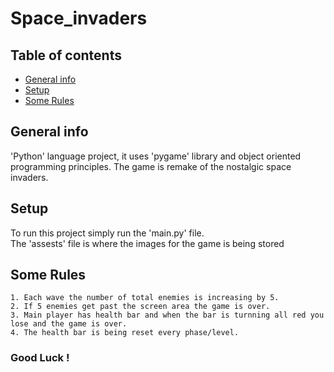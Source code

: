 # Space_invaders
## Table of contents
* [General info](#general-info)
* [Setup](#setup)
* [Some Rules](#some-rules)

## General info
'Python' language project, it uses 'pygame' library and object oriented programming principles.
The game is remake of the nostalgic space invaders.
## Setup
To run this project simply run the 'main.py' file.   
The 'assests' file is where the images for the game is being stored
## Some Rules
```
1. Each wave the number of total enemies is increasing by 5.
2. If 5 enemies get past the screen area the game is over.
3. Main player has health bar and when the bar is turnning all red you lose and the game is over.
4. The health bar is being reset every phase/level.
```
### Good Luck !
